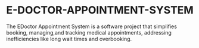 # E-DOCTOR-APPOINTMENT-SYSTEM
The EDoctor Appointment System is a software project that simplifies booking, managing,and tracking medical appointments,  addressing inefficiencies like long wait times and overbooking.
